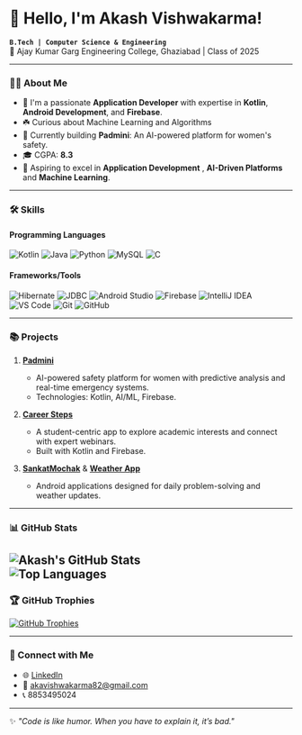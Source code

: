 # 👋 Hello, I'm Akash Vishwakarma!  

**`B.Tech | Computer Science & Engineering`**  
📍 Ajay Kumar Garg Engineering College, Ghaziabad | Class of 2025  

---

### 👨‍💻 About Me
- 🌱 I'm a passionate **Application Developer** with expertise in **Kotlin**, **Android Development**, and **Firebase**.
- ☘️ Curious about Machine Learning and Algorithms
- 🚀 Currently building **Padmini**: An AI-powered platform for women's safety.  
- 🎓 CGPA: **8.3**  
- 🎯 Aspiring to excel in **Application Development** , **AI-Driven Platforms** and **Machine Learning**.

---

### 🛠 Skills
#### Programming Languages  
![Kotlin](https://img.shields.io/badge/Kotlin-%230095D5.svg?style=for-the-badge&logo=kotlin&logoColor=white)
![Java](https://img.shields.io/badge/Java-%23ED8B00.svg?style=for-the-badge&logo=java&logoColor=white)
![Python](https://img.shields.io/badge/Python-%233776AB.svg?style=for-the-badge&logo=python&logoColor=white)
![MySQL](https://img.shields.io/badge/MySQL-%234479A1.svg?style=for-the-badge&logo=mysql&logoColor=white)
![C](https://img.shields.io/badge/C-%2300599C.svg?style=for-the-badge&logo=c&logoColor=white)

#### Frameworks/Tools  
![Hibernate](https://img.shields.io/badge/Hibernate-%234D4D4D.svg?style=for-the-badge&logo=hibernate&logoColor=white)
![JDBC](https://img.shields.io/badge/JDBC-%234479A1.svg?style=for-the-badge)
![Android Studio](https://img.shields.io/badge/Android%20Studio-%233DDC84.svg?style=for-the-badge&logo=android-studio&logoColor=white)
![Firebase](https://img.shields.io/badge/Firebase-%23FFCA28.svg?style=for-the-badge&logo=firebase&logoColor=white)
![IntelliJ IDEA](https://img.shields.io/badge/IntelliJ%20IDEA-%23000000.svg?style=for-the-badge&logo=intellij-idea&logoColor=white)
![VS Code](https://img.shields.io/badge/VS%20Code-%23007ACC.svg?style=for-the-badge&logo=visual-studio-code&logoColor=white)
![Git](https://img.shields.io/badge/Git-%23F05033.svg?style=for-the-badge&logo=git&logoColor=white)
![GitHub](https://img.shields.io/badge/GitHub-%23181717.svg?style=for-the-badge&logo=github&logoColor=white)

---

### 📚 Projects
1. **[Padmini](#)**  
   - AI-powered safety platform for women with predictive analysis and real-time emergency systems.  
   - Technologies: Kotlin, AI/ML, Firebase.  

2. **[Career Steps](#)**  
   - A student-centric app to explore academic interests and connect with expert webinars.  
   - Built with Kotlin and Firebase.  

3. **[SankatMochak](#)** & **[Weather App](#)**  
   - Android applications designed for daily problem-solving and weather updates.  

---
### 📊 GitHub Stats

![Akash's GitHub Stats](https://github-readme-stats.vercel.app/api?username=AkashAndroid5024&show_icons=true&theme=radical)  
![Top Languages](https://github-readme-stats.vercel.app/api/top-langs/?username=AkashAndroid5024&layout=compact&theme=radical)
---

### 🏆 GitHub Trophies

[![GitHub Trophies](https://github-profile-trophy.vercel.app/?username=AkashAndroid5024&theme=radical&no-frame=true&margin-w=15&margin-h=15)](https://github.com/ryo-ma/github-profile-trophy)

---

### 💬 Connect with Me
- 🌐 [LinkedIn](https://www.linkedin.com/in/work-with-akash)  
- 📧 akavishwakarma82@gmail.com
- 📞 8853495024 

---


✨ _"Code is like humor. When you have to explain it, it’s bad."_  


<!--
**AkashAndroid5024/AkashAndroid5024** is a ✨ _special_ ✨ repository because its `README.md` (this file) appears on your GitHub profile.

Here are some ideas to get you started:

- 🔭 I’m currently working on ...
- 🌱 I’m currently learning ...
- 👯 I’m looking to collaborate on ...
- 🤔 I’m looking for help with ...
- 💬 Ask me about ...
- 📫 How to reach me: ...
- 😄 Pronouns: ...
- ⚡ Fun fact: ...
-->
